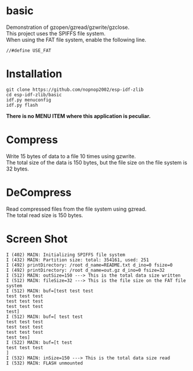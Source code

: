 # basic
Demonstration of gzopen/gzread/gzwrite/gzclose.   
This project uses the SPIFFS file system.   
When using the FAT file system, enable the following line.   
```
//#define USE_FAT
```

# Installation

```
git clone https://github.com/nopnop2002/esp-idf-zlib
cd esp-idf-zlib/basic
idf.py menuconfig
idf.py flash
```

__There is no MENU ITEM where this application is peculiar.__   


# Compress   
Write 15 bytes of data to a file 10 times using gzwrite.   
The total size of the data is 150 bytes, but the file size on the file system is 32 bytes.   

# DeCompress   
Read compressed files from the file system using gzread.   
The total read size is 150 bytes.   

# Screen Shot   
```
I (402) MAIN: Initializing SPIFFS file system
I (432) MAIN: Partition size: total: 354161, used: 251
I (492) printDirectory: /root d_name=README.txt d_ino=0 fsize=0
I (492) printDirectory: /root d_name=out.gz d_ino=0 fsize=32
I (512) MAIN: outSize=150 ---> This is the total data size written
I (512) MAIN: fileSize=32 ---> This is the file size on the FAT file system
I (512) MAIN: buf=[test test test
test test test
test test test
test test test
test]
I (512) MAIN: buf=[ test test
test test test
test test test
test test test
test tes]
I (522) MAIN: buf=[t test
test test test
]
I (532) MAIN: inSize=150 ---> This is the total data size read
I (532) MAIN: FLASH unmounted
```

